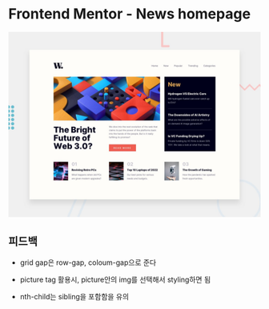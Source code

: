 # Frontend Mentor - News homepage

![Design preview for the News homepage coding challenge](./design/desktop-preview.jpg)

## 피드백

- grid gap은 row-gap, coloum-gap으로 준다

- picture tag 활용시, picture안의 img를 선택해서 styling하면 됨

- nth-child는 sibling을 포함함을 유의
